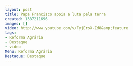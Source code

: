 ```yaml
---
layout: post
title: Papa Francisco apoia a luta pela terra
created: 1387211696
images: []
video: http://www.youtube.com/v/FyjErsX-Zd8&amp;feature
tags:
- Reforma Agrária
- Destaque
- video
Menu: Reforma Agrária
Destaque: Destaque
---
```



